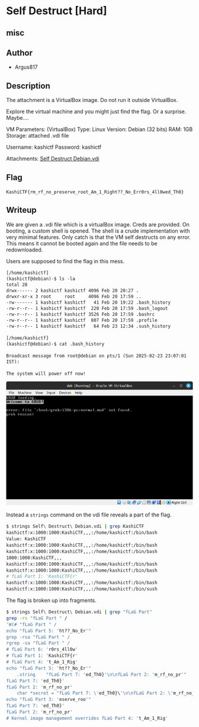 # Self Destruct [Hard]

## misc

## Author

- Argus817

## Description

The attachment is a VirtualBox image. Do not run it outside VirtualBox.

Explore the virtual machine and you might just find the flag. Or a surprise. Maybe....

VM Parameters: (VirtualBox)
Type: Linux
Version: Debian (32 bits)
RAM: 1GB
Storage: attached .vdi file

Username: kashictf  Password: kashictf

Attachments: [Self Destruct Debian.vdi](https://drive.google.com/file/d/1DFJn8cXhMBxq_NIixJo_J73Dkz9H2iSc/view?usp=drive_link) 

## Flag

`KashiCTF{rm_rf_no_preserve_root_Am_1_Right??_No_Err0rs_4ll0wed_Th0}`

## Writeup

We are given a .vdi file which is a virtualBox image. Creds are provided. On booting, a custom shell is opened. The shell is a crude implementation with very minimal features. Only catch is that the VM self destructs on any error. This means it cannot be booted again and the file needs to be redownloaded.

Users are supposed to find the flag in this mess. 

```
[/home/kashictf]
(kashictf@debian)-$ ls -la
total 28
drwx------ 2 kashictf kashictf 4096 Feb 20 20:27 .
drwxr-xr-x 3 root     root     4096 Feb 20 17:59 ..
-rw------- 1 kashictf kashictf   41 Feb 20 19:22 .bash_history
-rw-r--r-- 1 kashictf kashictf  220 Feb 20 17:59 .bash_logout
-rw-r--r-- 1 kashictf kashictf 3526 Feb 20 17:59 .bashrc
-rw-r--r-- 1 kashictf kashictf  807 Feb 20 17:59 .profile
-rw-r--r-- 1 kashictf kashictf   64 Feb 23 12:34 .sush_history

[/home/kashictf]
(kashictf@debian)-$ cat .bash_history

Broadcast message from root@debian on pts/1 (Sun 2025-02-23 23:07:01 IST):

The system will power off now!
```

![destruct](destruct.png)

Instead a `strings` command on the vdi file reveals a part of the flag.

```bash
$ strings Self\ Destruct\ Debian.vdi | grep KashiCTF
kashictf:x:1000:1000:KashiCTF,,,:/home/kashictf:/bin/bash
Value: KashiCTF
kashictf:x:1000:1000:KashiCTF,,,:/home/kashictf:/bin/bash
kashictf:x:1000:1000:KashiCTF,,,:/home/kashictf:/bin/bash
1000:1000:KashiCTF,,,
kashictf:x:1000:1000:KashiCTF,,,:/home/kashictf:/bin/bash
kashictf:x:1000:1000:KashiCTF,,,:/home/kashictf:/bin/bash
# fLaG Part 1: 'KashiCTF{r'
kashictf:x:1000:1000:KashiCTF,,,:/home/kashictf:/bin/bash
kashictf:x:1000:1000:KashiCTF,,,:/home/kashictf:/bin/sush
```

The flag is broken up into fragments.

```bash
$ strings Self\ Destruct\ Debian.vdi | grep "fLaG Part"
grep -rs "fLaG Part " /
'W(# "fLaG Part " /
echo "fLaG Part 5: 'ht??_No_Er'"
grep -rsa "fLaG Part " /
rgrep -sa "fLaG Part " /
# fLaG Part 6: 'r0rs_4ll0w'
# fLaG Part 1: 'KashiCTF{r'
# fLaG Part 4: 't_Am_1_Rig' 
echo "fLaG Part 5: 'ht??_No_Er'"
    .string    "fLaG Part 7: 'ed_Th0}'\n\nfLaG Part 2: 'm_rf_no_pr'"
fLaG Part 7: 'ed_Th0}'
fLaG Part 2: 'm_rf_no_pr'
    char *secret = "fLaG Part 7: \'ed_Th0}\'\n\nfLaG Part 2: \'m_rf_no_pr\'";
echo "fLaG Part 3: 'eserve_roo'"
fLaG Part 7: 'ed_Th0}'
fLaG Part 2: 'm_rf_no_pr'
# Kernel image management overrides fLaG Part 4: 't_Am_1_Rig'
```
